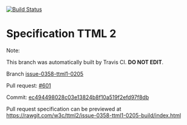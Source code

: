 [![Build Status](https://travis-ci.org/w3c/ttml2.svg?branch=issue-0358-ttml1-0205)](https://travis-ci.org/w3c/ttml2)


# Specification TTML 2


Note:


This branch was automatically built by Travis CI. <b>DO NOT EDIT</b>.


 Branch [issue-0358-ttml1-0205](https://github.com/w3c/ttml2/tree/issue-0358-ttml1-0205)


 Pull request: [#601](https://github.com/w3c/ttml2/pull/601)


 Commit: [ec494498028c03e13824b8f10a519f2efd97f8db](https://github.com/w3c/ttml2/commit/ec494498028c03e13824b8f10a519f2efd97f8db)

Pull request specification can be previewed at https://rawgit.com/w3c/ttml2/issue-0358-ttml1-0205-build/index.html



